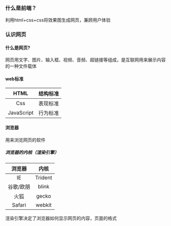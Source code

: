 ### 什么是前端？

利用html+css+css将效果图生成网页，兼顾用户体验

### 认识网页

#### 什么是网页?

网页用文字、图片、输入框、视频、音频、超链接等组成，是互联网用来展示内容的一种文件载体

#### web标准

| HTML | 结构标准 |
| :---: | :--- |
| Css | 表现标准 |
| JavaScript | 行为标准 |

#### 浏览器

用来浏览网页的软件

##### 浏览器的内核（渲染引擎）

| 浏览器 | 内核 |
| :---: | :---: |
| IE | Trident |
| 谷歌/欧朋 | blink |
| 火狐 | gecko |
| Safari | webkit |

渲染引擎决定了浏览器如何显示网页的内容，页面的格式

